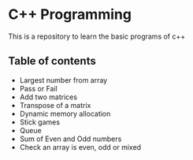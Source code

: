 # C++ Programming

This is a repository to learn the basic programs of c++


## Table of contents

- Largest number from array
- Pass or Fail
- Add two matrices
- Transpose of a matrix
- Dynamic memory allocation
- Stick games
- Queue
- Sum of Even and Odd numbers
- Check an array is even, odd or mixed
